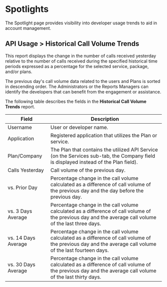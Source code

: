 ﻿---
sidebar_position: 1
---

# Spotlights

<head>
  <meta name="guidename" content="API Management"/>
  <meta name="context" content="GUID-312326d1-8eb6-40f0-aec5-a15249709c33"/>
</head>

The Spotlight page provides visibility into developer usage trends to aid in account management. 

## API Usage > Historical Call Volume Trends

This report displays the change in the number of calls received yesterday relative to the number of calls received during the specified historical time periods expressed as a percentage for the selected service, package, and/or plans. 

The previous day's call volume data related to the users and Plans is sorted in descending order. The Administrators or the Reports Managers can identify the developers that can benefit from the engagement or assistance. 

The following table describes the fields in the **Historical Call Volume Trends** report. 

|**Field** |**Description** |
| ---- | ---- |
|Username|User or developer name. |
|Application|Registered application that utilizes the Plan or service. |
|Plan/Company|The Plan that contains the utilized API Service (on the Services sub-tab, the Company field is displayed instead of the Plan field). |
|Calls Yesterday|Call volume of the previous day. |
|vs. Prior Day|Percentage change in the call volume calculated as a difference of call volume of the previous day and the day before the previous day. |
|vs. 3 Days Average|Percentage change in the call volume calculated as a difference of call volume of the previous day and the average call volume of the last three days. |
|vs. 14 Days Average|Percentage change in the call volume calculated as a difference of call volume of the previous day and the average call volume of the last fourteen days. |
|vs. 30 Days Average|Percentage change in the call volume calculated as a difference of call volume of the previous day and the average call volume of the last thirty days. |

